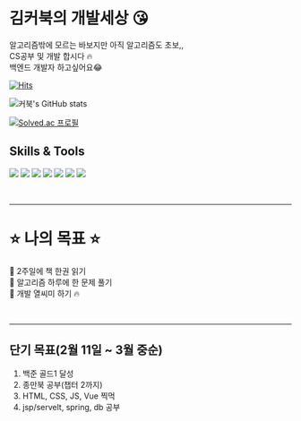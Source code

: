 # 김커북의 개발세상 :kissing_heart:

알고리즘밖에 모르는 바보지만 아직 알고리즘도 초보,, <br>
CS공부 및 개발 합시다 :fire: <br>
백엔드 개발자 하고싶어요:joy: <br>



[![Hits](https://hits.seeyoufarm.com/api/count/incr/badge.svg?url=https%3A%2F%2Fgithub.com%2Frkarud1234%2Fhit-counter&count_bg=%23FFE1E1&title_bg=%23656565&icon=&icon_color=%23E7E7E7&title=hits&edge_flat=false)](https://hits.seeyoufarm.com)



![커북's GitHub stats](https://github-readme-stats.vercel.app/api?username=rkarud1234&show_icons=true&theme=dracula)

[![Solved.ac
프로필](http://mazassumnida.wtf/api/v2/generate_badge?boj=rkarud1234)](https://solved.ac/rkarud1234)



## Skills & Tools

<img src="https://img.shields.io/badge/Java-007396?style=flat-square&logo=Java&logoColor=white"/></a>
<img src="https://img.shields.io/badge/Spring Boot-6DB33F?style=flat-square&logo=Spring Boot&logoColor=white"/></a>
<img src="https://img.shields.io/badge/Eclipse IDE-2C2255?style=flat-square&logo=Eclipse IDE&logoColor=white"/></a>
<img src="https://img.shields.io/badge/IntelliJ IDEA-000000?style=flat-square&logo=IntelliJ IDEA&logoColor=white"/></a>
<img src="https://img.shields.io/badge/Visual Studio Code-007ACC?style=flat-square&logo=Visual Studio Code&logoColor=white"/></a>
<img src="https://img.shields.io/badge/HTML5-E34F26?style=flat-square&logo=HTML5&logoColor=white"/></a>
<img src="https://img.shields.io/badge/CSS3-1572B6?style=flat-square&logo=CSS3&logoColor=white"/></a>

<br>

-----------------------------------
# :star: 나의 목표 :star:
 :sunflower: 2주일에 책 한권 읽기<br>
 :sunflower: 알고리즘 하루에 한 문제 풀기 <br>
 :sunflower: 개발 열씨미 하기 :fire:

<br>

-----------------------------------
## 단기 목표(2월 11일 ~ 3월 중순)
1. 백준 골드1 달성
2. 종만북 공부(챕터 2까지)
4. HTML, CSS, JS, Vue 찍먹
5. jsp/servelt, spring, db 공부
